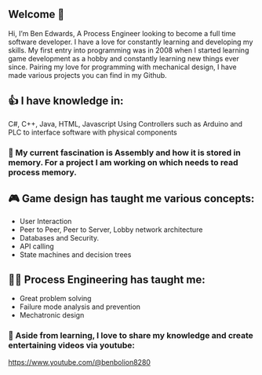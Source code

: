 ## Welcome 👋

Hi, I’m Ben Edwards, A Process Engineer looking to become a full time software developer.
I have a love for constantly learning and developing my skills.
My first entry into programming was in 2008 when I started learning game development as a hobby and constantly learning new things ever since.
Pairing my love for programming with mechanical design, I have made various projects you can find in my Github.

## 👍 I have knowledge in:
C#, C++, Java, HTML, Javascript
Using Controllers such as Arduino and PLC to interface software with physical components

### 🤔 My current fascination is Assembly and how it is stored in memory. For a project I am working on which needs to read process memory.

## 🎮 Game design has taught me various concepts:
 - User Interaction
 - Peer to Peer, Peer to Server, Lobby network architecture
 - Databases and Security.
 - API calling
 - State machines and decision trees

## 👨‍🔧 Process Engineering has taught me:
 - Great problem solving
 - Failure mode analysis and prevention
 - Mechatronic design

### 🧠 Aside from learning, I love to share my knowledge and create entertaining videos via youtube:
https://www.youtube.com/@benbolion8280
